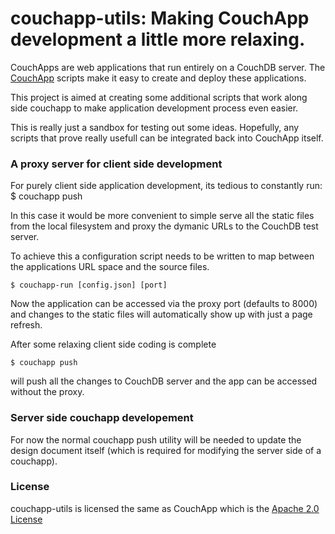 # couchapp-utils: Making CouchApp development a little more relaxing.

CouchApps are web applications that run entirely on a CouchDB server. The [CouchApp](https://github.com/couchapp/couchapp) scripts make it easy to create and deploy these applications.

This project is aimed at creating some additional scripts that work along side couchapp to make application development process even easier.

This is really just a sandbox for testing out some ideas. Hopefully, any scripts that prove really usefull can be integrated back into CouchApp itself.

### A proxy server for client side development

For purely client side application development, its tedious to constantly run:
    $ couchapp push

In this case it would be more convenient to simple serve all the static files from the local filesystem and proxy the dymanic URLs to the CouchDB test server.

To achieve this a configuration script needs to be written to map between the applications URL space and the source files.

    $ couchapp-run [config.json] [port]

Now the application can be accessed via the proxy port (defaults to 8000) and changes to the static files will automatically show up with just a page refresh.

After some relaxing client side coding is complete

    $ couchapp push

will push all the changes to CouchDB server and the app can be accessed without the proxy.

### Server side couchapp developement

For now the normal couchapp push utility will be needed to update the design document itself (which is required for modifying the server side of a couchapp).

### License

couchapp-utils is licensed the same as CouchApp which is the [Apache 2.0 License](http://www.apache.org/licenses/LICENSE-2.0)

